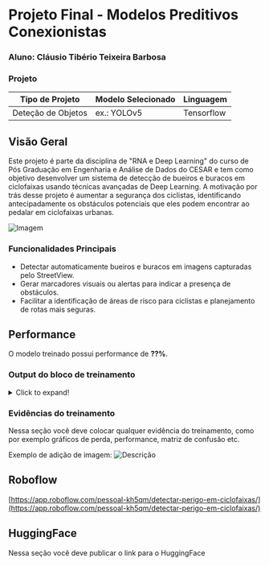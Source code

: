 # Projeto Final - Modelos Preditivos Conexionistas

### Aluno: Cláusio Tibério Teixeira Barbosa

### Projeto
|**Tipo de Projeto**|**Modelo Selecionado**|**Linguagem**|
|--|--|--|
|Deteção de Objetos|ex.: YOLOv5|Tensorflow|

## Visão Geral
Este projeto é parte da disciplina de "RNA e Deep Learning" do curso de Pós Graduação em Engenharia e Análise de Dados do CESAR e tem como objetivo desenvolver um sistema de detecção de bueiros e buracos em ciclofaixas usando técnicas avançadas de Deep Learning. A motivação por trás desse projeto é aumentar a segurança dos ciclistas, identificando antecipadamente os obstáculos potenciais que eles podem encontrar ao pedalar em ciclofaixas urbanas. 

![Imagem](https://even3.blob.core.windows.net/clausio/Imagem-ParaGit.png)

### Funcionalidades Principais
- Detectar automaticamente bueiros e buracos em imagens capturadas pelo StreetView.
- Gerar marcadores visuais ou alertas para indicar a presença de obstáculos.
- Facilitar a identificação de áreas de risco para ciclistas e planejamento de rotas mais seguras.



## Performance

O modelo treinado possui performance de **??%**.

### Output do bloco de treinamento

<details>
  <summary>Click to expand!</summary>
  
  ```text
    Você deve colar aqui a saída do bloco de treinamento do notebook, contendo todas as épocas e saídas do treinamento
  ```
</details>

### Evidências do treinamento

Nessa seção você deve colocar qualquer evidência do treinamento, como por exemplo gráficos de perda, performance, matriz de confusão etc.

Exemplo de adição de imagem:
![Descrição](https://picsum.photos/seed/picsum/500/300)

## Roboflow

[https://app.roboflow.com/pessoal-kh5qm/detectar-perigo-em-ciclofaixas/](https://app.roboflow.com/pessoal-kh5qm/detectar-perigo-em-ciclofaixas/) 

## HuggingFace

Nessa seção você deve publicar o link para o HuggingFace
